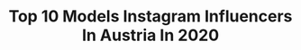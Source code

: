 ---
title: Top 10 Models Instagram Influencers In Austria In 2020
description: >-
  Find top models Instagram influencers in Austria in 2020. Most popular hashtags: #smile #stayhome #fashion #model.
platform: Instagram
profiles:
  - username: "katerina.s.ph"
    fullname: >-
      👑𝕶𝖆𝖙𝖊𝖗𝖎𝖓𝖆 𝕾👑
    location: "Austria"
    followers: 213537
    engagement: 931
    commentsToLikes: 0.028449
    avatar: "https://scontent-lhr8-1.cdninstagram.com/v/t51.2885-19/s320x320/90044153_239710023727997_995169202660704256_n.jpg?_nc_ht=scontent-lhr8-1.cdninstagram.com&_nc_ohc=n7uH5fkfIhEAX9x2rSv&oh=5dc915701accb76cdcfbb5faa5c9915b&oe=5EB1EBA9"
    verified: false
    hashtags: "#fashionblog, #stockings, #ruiva, #highheels"
  - username: "polinakolz"
    fullname: >-
      
    location: "Austria"
    followers: 39717
    engagement: 1256
    commentsToLikes: 0.026267
    avatar: "https://scontent-ams4-1.cdninstagram.com/v/t51.2885-19/s320x320/41853516_1843295409122469_8844329525031469056_n.jpg?_nc_ht=scontent-ams4-1.cdninstagram.com&_nc_ohc=AWwEbEROg_gAX9EvFNj&oh=d4f151d7838c5a6f2c1aacf08d98fe0a&oe=5EBA0BC1"
    verified: false
    hashtags: "#versace, #jonakwien, #bristolvienna, #vienneeswcharmtoday"
  - username: "terezabudkova"
    fullname: >-
      Tereza Budková
    location: "Austria"
    followers: 77631
    engagement: 497
    commentsToLikes: 0.029766
    avatar: "https://scontent-atl3-1.cdninstagram.com/v/t51.2885-19/s320x320/73480706_1693470544121824_8933516805855510528_n.jpg?_nc_ht=scontent-atl3-1.cdninstagram.com&_nc_ohc=UtHZUcQX-z4AX8XMNsR&oh=53042d367dff3150e3a17b52ba4eef7f&oe=5EBC3919"
    verified: true
    hashtags: "#snikers, #behindthescenes, #bridalmakeup, #springfashion"
  - username: "oliver_stummvoll"
    fullname: >-
      Oliver Stummvoll
    location: "Austria"
    followers: 33297
    engagement: 1112
    commentsToLikes: 0.016980
    avatar: "https://scontent-ams4-1.cdninstagram.com/v/t51.2885-19/s320x320/68750491_1394071224076830_2862330484258504704_n.jpg?_nc_ht=scontent-ams4-1.cdninstagram.com&_nc_ohc=uwUotwsGZbYAX8byeUX&oh=228ff510ccba4268c9fe96417b92f145&oe=5EB989A3"
    verified: false
    hashtags: "#loveforeveryone, #wintermood, #christmas, #fitnessjourney"
  - username: "angelina.kirsch"
    fullname: >-
      Angelina Kirsch
    location: "Austria"
    followers: 185908
    engagement: 412
    commentsToLikes: 0.020532
    avatar: "https://scontent-ams4-1.cdninstagram.com/v/t51.2885-19/s320x320/83684511_1378742018972998_2455207295865323520_n.jpg?_nc_ht=scontent-ams4-1.cdninstagram.com&_nc_ohc=pqjmgaeyoiwAX_VQohZ&oh=82421ee61b1c5216df1628864c20585b&oe=5EBB84AE"
    verified: true
    hashtags: "#fashion, #world, #repost, #ladyinred"
  - username: "balabanmarija"
    fullname: >-
      Marija Balaban
    location: "Austria"
    followers: 6404
    engagement: 1427
    commentsToLikes: 0.020436
    avatar: "https://scontent-ams4-1.cdninstagram.com/v/t51.2885-19/s320x320/90476710_295818721384688_7129671962200113152_n.jpg?_nc_ht=scontent-ams4-1.cdninstagram.com&_nc_ohc=Nz-ufWRJpjgAX8l3dFa&oh=c1109e8400a5159d37a5d59c2682a4e2&oe=5EBC7DEB"
    verified: false
    hashtags: "#besties, #mommysgirl, #tiktok, #mocljubavi"
  - username: "_aleksagavrilovic_"
    fullname: >-
      ᴀ ʟ ᴇ ᴋ s ᴀ
    location: "Austria"
    followers: 33582
    engagement: 726
    commentsToLikes: 0.032534
    avatar: "https://scontent-ams4-1.cdninstagram.com/v/t51.2885-19/s320x320/87499614_203637557669830_4011370158768521216_n.jpg?_nc_ht=scontent-ams4-1.cdninstagram.com&_nc_ohc=IgqWxGAAPC8AX-_cjw4&oh=a7d064e270e9e9248fc4a5e73d64a0c3&oe=5EBB4E17"
    verified: false
    hashtags: "#muscles, #seychelles, #happy, #luxury"
  - username: "saman_lotfi"
    fullname: >-
      SAMAN LOTFI (SAM)
    location: "Austria"
    followers: 21233
    engagement: 324
    commentsToLikes: 0.048991
    avatar: "https://scontent-ams4-1.cdninstagram.com/v/t51.2885-19/s320x320/49913226_231421507777946_7999203042056470528_n.jpg?_nc_ht=scontent-ams4-1.cdninstagram.com&_nc_ohc=ljV8Uu5qwkYAX9_2wjU&oh=893a8f89faf0bbb09c659b54d8bfb267&oe=5EBA502B"
    verified: false
    hashtags: "#saman, #samanlotfisam, #saman, #samanlotfisam"
  - username: "alina_chlebecek_official"
    fullname: >-
      Alina Chlebecek
    location: "Austria"
    followers: 17218
    engagement: 342
    commentsToLikes: 0.038957
    avatar: "https://scontent-lhr8-1.cdninstagram.com/v/t51.2885-19/s320x320/37399782_807421186314195_5388876950687186944_n.jpg?_nc_ht=scontent-lhr8-1.cdninstagram.com&_nc_ohc=mf_KotDm6e0AX91a6h5&oh=9691824903d14a881d95465390d2f314&oe=5EB91569"
    verified: false
    hashtags: "#throwbacksummer, #beautyphotography, #stayhome, #embraceyourcurves"
  - username: "beatrice.koermer"
    fullname: >-
      👑 Miss Vienna 2019/20
    location: "Austria"
    followers: 21345
    engagement: 780
    commentsToLikes: 0.030941
    avatar: "https://scontent-amt2-1.cdninstagram.com/v/t51.2885-19/s320x320/83913567_201760127686184_7437247931909931008_n.jpg?_nc_ht=scontent-amt2-1.cdninstagram.com&_nc_ohc=XA7ox_w7GyMAX_CUIb8&oh=199c5c444948e3a73d39947f419dd6f1&oe=5EBC6555"
    verified: false
    hashtags: "#topkapi, #maskenball, #legend, #covermodel"
---